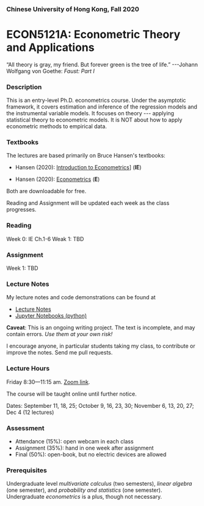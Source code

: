 ### Chinese University of Hong Kong, Fall 2020
# ECON5121A: Econometric Theory and Applications

“All theory is gray, my friend. But forever green is the tree of life.”
---Johann Wolfgang von Goethe: *Faust: Part I*



### Description

This is an entry-level Ph.D. econometrics course. Under the asymptotic framework, it covers estimation and inference of the regression models and the instrumental variable models. It focuses on theory --- applying statistical theory to econometric models. It is NOT about how to apply econometric methods to empirical data.



### Textbooks

The lectures are based primarily on Bruce Hansen's textbooks:

* Hansen (2020): [Introduction to Econometrics](https://www.ssc.wisc.edu/~bhansen/probability/)] (**IE**)

* Hansen (2020): [Econometrics](http://www.ssc.wisc.edu/~bhansen/econometrics/) (**E**) 

Both are downloadable for free.





Reading and Assignment will be updated each week as the class progresses.

### Reading

Week 0: IE Ch.1-6
Weak 1: TBD



### Assignment
Week 1: TBD




### Lecture Notes

My lecture notes and code demonstrations can be found at

* [Lecture Notes](https://github.com/zhentaoshi/Econ5121A/tree/master/lec_notes_lyx)
* [Jupyter Notebooks (python)](https://mybinder.org/v2/gh/zhentaoshi/Econ5121A/master)

**Caveat**: This is an ongoing writing project. The text is incomplete, and may contain errors.
*Use them at your own risk!*

I encourage anyone, in particular students taking my class, to contribute or improve the notes. Send me pull requests.



### Lecture Hours

Friday 8:30—11:15 am. [Zoom link](https://cuhk.zoom.us/j/9168284819).

The course will be taught online until further notice.

Dates: September 11, 18, 25; October 9, 16, 23, 30; November 6, 13, 20, 27; Dec 4 (12 lectures)



### Assessment

* Attendance (15%): open webcam in each class
* Assignment (35%): hand in one week after assignment
* Final (50%): open-book, but no electric devices are allowed



### Prerequisites

Undergraduate level *multivariate calculus* (two semesters), *linear algebra* (one semester), and *probability and statistics* (one semester). Undergraduate *econometrics* is a plus, though not necessary.